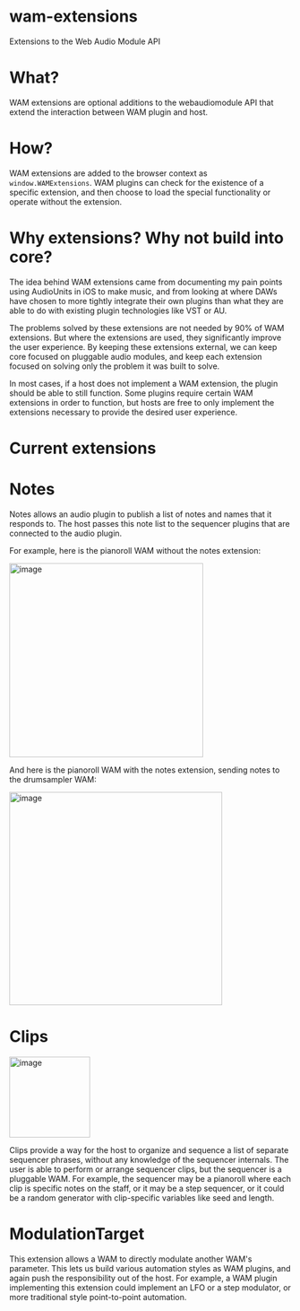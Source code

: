 # wam-extensions
Extensions to the Web Audio Module API

# What?
WAM extensions are optional additions to the webaudiomodule API that extend the interaction between WAM plugin and host.

# How?
WAM extensions are added to the browser context as `window.WAMExtensions`.  WAM plugins can check for the existence of a specific extension, and then choose to load the special functionality or operate without the extension.

# Why extensions?  Why not build into core?
The idea behind WAM extensions came from documenting my pain points using AudioUnits in iOS to make music, and from looking at where DAWs have chosen to more tightly integrate their own plugins than what they are able to do with existing plugin technologies like VST or AU.

The problems solved by these extensions are not needed by 90% of WAM extensions.  But where the extensions are used, they significantly improve the user experience.  By keeping these extensions external, we can keep core focused on pluggable audio modules, and keep each extension focused on solving only the problem it was built to solve. 

In most cases, if a host does not implement a WAM extension, the plugin should be able to still function.  Some plugins require certain WAM extensions in order to function, but hosts are free to only implement the extensions necessary to provide the desired user experience.

# Current extensions

# Notes
Notes allows an audio plugin to publish a list of notes and names that it responds to.  The host passes this note list to the sequencer plugins that are connected to the audio plugin.

For example, here is the pianoroll WAM without the notes extension:

<img width="346" alt="image" src="https://user-images.githubusercontent.com/699550/124386981-e2a5cd80-dcaa-11eb-95a0-b106d760ba92.png">

And here is the pianoroll WAM with the notes extension, sending notes to the drumsampler WAM:

<img width="380" alt="image" src="https://user-images.githubusercontent.com/699550/124386833-39f76e00-dcaa-11eb-85bf-a1069824a0bc.png">

# Clips
<img width="144" alt="image" src="https://user-images.githubusercontent.com/699550/124386845-4a0f4d80-dcaa-11eb-8e4d-c26c05331e35.png">

Clips provide a way for the host to organize and sequence a list of separate sequencer phrases, without any knowledge of the sequencer internals.  The user is able to perform or arrange sequencer clips, but the sequencer is a pluggable WAM.  For example, the sequencer may be a pianoroll where each clip is specific notes on the staff, or it may be a step sequencer, or it could be a random generator with clip-specific variables like seed and length.

# ModulationTarget
This extension allows a WAM to directly modulate another WAM's parameter.  This lets us build various automation styles as WAM plugins, and again push the responsibility out of the host.  For example, a WAM plugin implementing this extension could implement an LFO or a step modulator, or more traditional style point-to-point automation.

